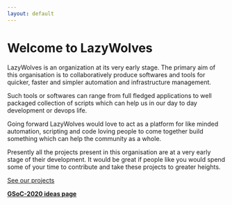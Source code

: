 ```yaml
---
layout: default
---
```


# Welcome to LazyWolves

LazyWolves is an organization at its very early stage. The primary aim of this organisation
is to collaboratively produce softwares and tools for quicker, faster and simpler automation
and infrastructure management. 

Such tools or softwares can range from full fledged applications
to well packaged collection of scripts which can help us in our day to day development or
devops life.

Going forward LazyWolves would love to act as a platform for like minded automation, scripting
and code loving people to come together build something which can help the community as a whole.

Presently all the projects present in this organisation are at a very early stage of their development.
It would be great if people like you would spend some of your time to contribute and take these
projects to greater heights.

[See our projects](./projects.html)

**[GSoC-2020 ideas page](./gsoc-2020.html)**
